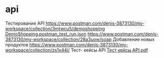 # api
Тестирование API
https://www.postman.com/denis-3873130/my-workspace/collection/3mtwcu5/demoshopping
[DemoShopping.postman_test_run.json](https://github.com/user-attachments/files/20573260/DemoShopping.postman_test_run.json)
https://www.postman.com/denis-3873130/my-workspace/collection/28a3uow/soap
Добавление новых продуктов https://www.postman.com/denis-3873130/my-workspace/collection/zs1x44l/
Тест- кейсы API [Тест кейсы API.pdf](https://github.com/user-attachments/files/20630077/API.pdf)
